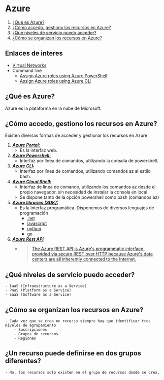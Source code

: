 # Azure  

1. [¿Qué es Azure?](#qué-es-azure)
2. [¿Cómo accedo, gestiono los recursos en Azure?](#cómo-gestiono-los-recursos-en-Azure)
3. [¿Qué niveles de servicio puedo acceder?](#qué-niveles-de-servicio-puedo-acceder)
4. [¿Cómo se organizan los recursos en Azure?](#cómo-se-organizan-los-recursos-en-Azure)

## Enlaces de interes

- [Virtual Networks](https://docs.microsoft.com/en-us/azure/virtual-network/)
- Command line
    - [Assign Azure roles using Azure PowerShell](https://docs.microsoft.com/en-us/azure/role-based-access-control/role-assignments-powershell)
    - [Assign Azure roles using Azure CLI](https://docs.microsoft.com/en-us/azure/role-based-access-control/role-assignments-cli)

## ¿Qué es Azure?

Azure es la plataforma en la nube de Microsoft.

## ¿Cómo accedo, gestiono los recursos en Azure?

Existen diversas formas de acceder y gestionar los recursos en Azure
1. [***Azure Portal:***](https://docs.microsoft.com/en-us/azure/developer/python/cloud-development-provisioning#azure-portal)
    - Es la interfaz web.
2. [***Azure Powershell:***](https://docs.microsoft.com/en-us/powershell/azure/?view=azps-5.9.0)
    - Interfaz por línea de comandos, utilizando la consola de powershell.
3. [***Azure CLI:***](https://docs.microsoft.com/en-us/cli/azure/)
    - Interfaz por línea de comandos, utilizando comandos az al estilo bash.
4. [***Azure Cloud Shell:***](https://docs.microsoft.com/en-us/azure/cloud-shell/overview)
    - Interfaz de línea de comando, utilizando  los comandos az desde el propio navegador, sin necesidad de instalar la consola en local.
    - Se dispone tanto de la opción powershell como bash (comandos az)
5. [***Azure libraries (SDK):***](https://azure.microsoft.com/en-us/downloads/)
    - Es la interfaz programática. Disponemos de diversos lenguajes de programación 
        - [.net](https://docs.microsoft.com/en-us/dotnet/azure/sdk/azure-sdk-for-dotnet)
        - [javascript](https://docs.microsoft.com/en-us/azure/developer/javascript/?view=azure-node-latest)
        - [python](https://docs.microsoft.com/en-us/azure/developer/python/?view=azure-python)        
        - [go](https://aka.ms/azsdk/go/docs)
6. [***Azure Rest API***]()
    - > [The Azure REST API is Azure's programmatic interface, provided via secure REST over HTTP because Azure's data centers are all inherently connected to the Internet.](https://docs.microsoft.com/en-us/azure/developer/python/cloud-development-provisioning#azure-rest-api-and-azure-libraries)

## ¿Qué niveles de servicio puedo acceder?
    - IaaS (Infraestructure as a Service)
    - PaaS (Platform as a Service)
    - SaaS (Software as a Service)

## ¿Cómo se organizan los recursos en Azure?
    - Cada vez que se crea un recurso siempre hay que identificar tres niveles de agrupamiento    
        - Suscripciones
        - Grupos de recursos
        - Regiones
    
## ¿Un recurso puede definirse en dos grupos diferentes?
    - No, los recursos solo existen en el grupo de recursos donde se crea.
